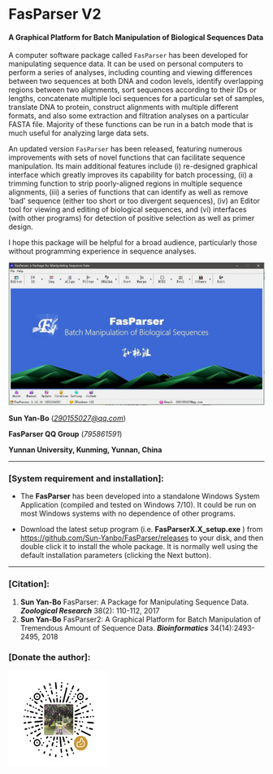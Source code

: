 # FasParser V2
#### A Graphical Platform for Batch Manipulation of Biological Sequences Data ####
 
A computer software package called `FasParser` has been developed for manipulating sequence data. It can be used on personal computers to perform a series of analyses, including counting and viewing differences between two sequences at both DNA and codon levels, identify overlapping regions between two alignments, sort sequences according to their IDs or lengths, concatenate multiple loci sequences for a particular set of samples, translate DNA to protein, construct alignments with multiple different formats, and also some extraction and filtration analyses on a particular FASTA file. Majority of these functions can be run in a batch mode that is much useful for analyzing large data sets. 

An updated version `FasParser` has been released, featuring numerous improvements with sets of novel functions that can facilitate sequence manipulation. Its main additional features include (i) re-designed graphical interface which greatly improves its capability for batch processing, (ii) a trimming function to strip poorly-aligned regions in multiple sequence alignments, (iii) a series of functions that can identify as well as remove 'bad' sequence (either too short or too divergent sequences), (iv) an Editor tool for viewing and editing of biological sequences, and (vi) interfaces (with other programs) for detection of positive selection as well as primer design.

I hope this package will be helpful for a broad audience, particularly those without programming experience in sequence analyses. 
 
![image](https://github.com/Sun-Yanbo/FasParser/blob/master/Figures/Homepage.jpg)
 
**Sun Yan-Bo** (*290155027@qq.com*)

**FasParser QQ Group** (*795861591*)

**Yunnan University, Kunming, Yunnan, China**
 
----------
 
### [System requirement and installation]: ###
 
- The **FasParser** has been developed into a standalone Windows System Application (compiled and tested on Windows 7/10). It could be run on most Windows systems with no dependence of other programs.
 
- Download the latest setup program (i.e. **FasParserX.X_setup.exe** ) from https://github.com/Sun-Yanbo/FasParser/releases to your disk, and then double click it to install the whole package. It is normally well using the default installation parameters (clicking the Next button).
 
----------
 
### [Citation]: ###
 
1. **Sun Yan-Bo** FasParser: A Package for Manipulating Sequence Data. ***Zoological Research*** 38(2): 110-112, 2017
2. **Sun Yan-Bo** FasParser2: A Graphical Platform for Batch Manipulation of Tremendous Amount of Sequence Data. ***Bioinformatics*** 34(14):2493-2495, 2018

### [Donate the author]: ###
![image](https://github.com/Sun-Yanbo/FasParser/blob/master/Figures/Wechat.jpg)

